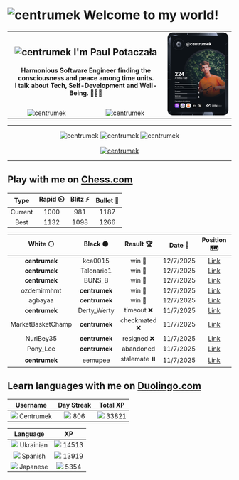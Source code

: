 <h1>
  <img
    src="https://emojis.slackmojis.com/emojis/images/1531849430/4246/blob-sunglasses.gif"
    width="30"
    alt="centrumek"
  />
  Welcome to my world!
</h1>

<table>
  <tbody>
    <tr>
      <td align="center" width="70%" colspan="2">
        <h2>
          <img
            src="https://raw.githubusercontent.com/MartinHeinz/MartinHeinz/master/wave.gif"
            width="30px"
            alt="centrumek"
          />
          I'm Paul Potaczała
        </h2>
        <h4>
          Harmonious Software Engineer finding the consciousness and peace among time units.
          <br/>
          I talk about Tech, Self-Development and Well-Being. 🌿🧘🚀
        </h4>
      </td>
      <td width="30%" rowspan="2">
        <a href="https://app.daily.dev/centrumek">
          <img
            src="./devcard.svg"
            alt="centrumek"
          />
        </a>
      </td>
    </tr>
    <tr align="center">
      <td>
        <img
          src="https://komarev.com/ghpvc/?username=centrumek&label=visitors&color=0e75b6&style=flat"
          alt="centrumek"
        >
      </td>
      <td>
        <a href="https://stackoverflow.com/users/14496012/centrumek">
          <img
            src="https://stackoverflow.com/users/flair/14496012.png?theme=dark"
            alt="centrumek"
          >
        </a>
      </td>
    </tr>
  </tbody>
</table>

---
<div align="center">
  <img 
    src="https://github-readme-stats.vercel.app/api?username=centrumek&show_icons=true&count_private=true&theme=dark&hide_border=true&hide=issues,contribs&bg_color=00000000"
    alt="centrumek"
  />
  <img
    src="https://github-readme-stats.vercel.app/api/top-langs/?username=centrumek&layout=compact&hide_border=true&theme=dark&bg_color=00000000&langs_count=6&exclude_repo=air-statistic-app"
    alt="centrumek"
  />
  <img 
    src="https://github-readme-streak-stats.herokuapp.com?user=centrumek&theme=dark&hide_border=true&background=FFFFFF00"
    alt="centrumek"
  />
  <br/>
  <br/>
  <a href="https://www.buymeacoffee.com/centrumek">
    <img
      src="https://cdn.buymeacoffee.com/buttons/v2/default-orange.png"
      height="50"
      width="210"
      alt="centrumek"
    />
  </a>
</div>

---

## Play with me on [Chess.com](https://www.chess.com/member/centrumek)

<div align="center">
<!--START_SECTION:chessStats-->
<!-- Automatically generated with https://github.com/Balastrong/chess-stats-action -->

| Type | Rapid ⏲️ | Blitz ⚡ | Bullet 🔫 |
|:---:|:---:|:---:|:---:|
| Current | 1000 | 981 | 1187 |
| Best | 1132 | 1098 | 1266 |

| White ⚪ | Black ⚫ | Result 🏆 | Date 📅 | Position 🗺️ | Type 🕕 |
|:---:|:---:|:---:|:---:|:---:|:---:|
| **centrumek** | kca0015 | win 🥇 | 12/7/2025 | <a href="http://www.ee.unb.ca/cgi-bin/tervo/fen.pl?select=8/p4p2/4p1pk/1p3P2/2q5/6KP/8/8 b - - 2 42">Link</a> | Bullet |
| **centrumek** | Talonario1 | win 🥇 | 12/7/2025 | <a href="http://www.ee.unb.ca/cgi-bin/tervo/fen.pl?select=8/R7/k7/1b5p/1K5P/4B3/2P5/8 b - - 2 44">Link</a> | Bullet |
| **centrumek** | BUNS_B | win 🥇 | 12/7/2025 | <a href="http://www.ee.unb.ca/cgi-bin/tervo/fen.pl?select=2kr3r/ppp3pp/7n/4P3/1B1Pp1q1/P6P/1P2K3/R2Q3R w - - 0 20">Link</a> | Bullet |
| ozdemirmhmt | **centrumek** | win 🥇 | 12/7/2025 | <a href="http://www.ee.unb.ca/cgi-bin/tervo/fen.pl?select=8/8/2p5/8/2PP2k1/1p3n1R/PP3P1K/8 w - - 4 44">Link</a> | Bullet |
| agbayaa | **centrumek** | win 🥇 | 12/7/2025 | <a href="http://www.ee.unb.ca/cgi-bin/tervo/fen.pl?select=8/ppp5/3p4/3K4/8/6k1/Pr6/8 w - - 0 37">Link</a> | Bullet |
| **centrumek** | Derty_Werty | timeout ❌ | 11/7/2025 | <a href="http://www.ee.unb.ca/cgi-bin/tervo/fen.pl?select=3q2k1/5ppp/p1p5/4r3/4P1P1/5R1P/2K5/8 w - - 0 30">Link</a> | Blitz |
| MarketBasketChamp | **centrumek** | checkmated ❌ | 11/7/2025 | <a href="http://www.ee.unb.ca/cgi-bin/tervo/fen.pl?select=6r1/3R4/3k4/3P1B1p/3P1K2/5P1P/Pr4P1/7R b - - 10 39">Link</a> | Blitz |
| NuriBey35 | **centrumek** | resigned ❌ | 11/7/2025 | <a href="http://www.ee.unb.ca/cgi-bin/tervo/fen.pl?select=8/1p4k1/2p3p1/r3Q3/2P5/1P1P4/P4PPP/4R1K1 b - - 4 29">Link</a> | Blitz |
| Pony_Lee | **centrumek** | abandoned  | 11/7/2025 | <a href="http://www.ee.unb.ca/cgi-bin/tervo/fen.pl?select=5r2/2p3k1/1p3p2/2bP3p/2P1B2B/8/P5PP/2R2R1K b - - 0 26">Link</a> | Blitz |
| **centrumek** | eemupee | stalemate ⏸️ | 11/7/2025 | <a href="http://www.ee.unb.ca/cgi-bin/tervo/fen.pl?select=8/8/8/8/5p2/6k1/7p/7K w - - 0 62">Link</a> | Blitz |

<!--END_SECTION:chessStats-->
</div>

## Learn languages with me on [Duolingo.com](https://www.duolingo.com/profile/Centrumek)

<div align="center">
<!--START_SECTION:duolingoStats-->
<!-- Automatically generated with https://github.com/centrumek/duolingo-readme-stats-->

| Username | Day Streak | Total XP |
|:---:|:---:|:---:|
| <img src="https://raw.githubusercontent.com/centrumek/duolingo-readme-stats/main/assets/duolingo.png" height="12"> Centrumek | <img src="https://raw.githubusercontent.com/centrumek/duolingo-readme-stats/main/assets/streakfrozen.svg" height="12"> 806 | <img src="https://raw.githubusercontent.com/centrumek/duolingo-readme-stats/main/assets/xp.svg" height="12"> 33821 | <img src="https://raw.githubusercontent.com/centrumek/duolingo-readme-stats/main/assets/xp.svg" height="12"> 0 |

| Language | XP |
|:---:|:---:|
| <img src="https://raw.githubusercontent.com/centrumek/duolingo-readme-stats/main/assets/langs/ukrainian.svg" height="12"> Ukrainian | <img src="https://raw.githubusercontent.com/centrumek/duolingo-readme-stats/main/assets/xp.svg" height="12"> 14513 |
| <img src="https://raw.githubusercontent.com/centrumek/duolingo-readme-stats/main/assets/langs/spanish.svg" height="12"> Spanish | <img src="https://raw.githubusercontent.com/centrumek/duolingo-readme-stats/main/assets/xp.svg" height="12"> 13919 |
| <img src="https://raw.githubusercontent.com/centrumek/duolingo-readme-stats/main/assets/langs/japanese.svg" height="12"> Japanese | <img src="https://raw.githubusercontent.com/centrumek/duolingo-readme-stats/main/assets/xp.svg" height="12"> 5354 |

<!--END_SECTION:duolingoStats-->
</div>
<!--
**centrumek/centrumek** is a ✨ _special_ ✨ repository because its `README.md` (this file) appears on your GitHub profile.

Here are some ideas to get you started:

- 🔭 I’m currently working on ...
- 🌱 I’m currently learning ...
- 👯 I’m looking to collaborate on ...
- 🤔 I’m looking for help with ...
- 💬 Ask me about ...
- 📫 How to reach me: ...
- 😄 Pronouns: ...
- ⚡ Fun fact: ...
-->

